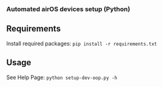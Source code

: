 ### Automated airOS devices setup (Python)

## Requirements

Install required packages: `pip install -r requirements.txt`

## Usage

See Help Page: `python setup-dev-oop.py -h`